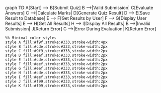 graph TD
    A[Start] --> B[Submit Quiz]
    B -->|Valid Submission| C[Evaluate Answers]
    C -->|Calculate Marks| D[Generate Quiz Result]
    D --> E[Save Result to Database]
    E --> F[Get Results by User]
    F --> G[Display User Results]
    E --> H[Get All Results]
    H --> I[Display All Results]
    B -->|Invalid Submission| J[Return Error]
    C -->|Error During Evaluation| K[Return Error]

    %% Minimal color styles
    style A fill:#f9f,stroke:#333,stroke-width:4px
    style B fill:#cde,stroke:#333,stroke-width:2px
    style C fill:#9f9,stroke:#333,stroke-width:2px
    style D fill:#eef,stroke:#333,stroke-width:2px
    style E fill:#cde,stroke:#333,stroke-width:2px
    style F fill:#eef,stroke:#333,stroke-width:2px
    style G fill:#eef,stroke:#333,stroke-width:2px
    style H fill:#cde,stroke:#333,stroke-width:2px
    style I fill:#eef,stroke:#333,stroke-width:2px
    style J fill:#f99,stroke:#333,stroke-width:2px
    style K fill:#f99,stroke:#333,stroke-width:2px
